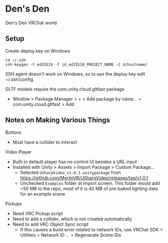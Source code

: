 # Den's Den

Den's Den VRChat world

## Setup

Create deploy key on Windows
```
cd ~/.ssh
ssh-keygen -t ed25519 -f id_ed25519_PROJECT_NAME -C $(hostname)
```
SSH agent doesn't work on Windows, so to use the deploy key edit ~/.ssh/config. 

GLTF models require the com.unity.cloud.gltfast package
- Window > Package Manager > + > Add package by name... > com.unity.cloud.gltfast > Add

## Notes on Making Various Things

Buttons
- Must have a collider to interact

Video Player
- Built-in default player has no control UI besides a URL input
- Installed with Unity > Assets > Import Package > Custom Package...
  * Selected `USharpVideo_v1.0.1.unitypackage` from https://github.com/MerlinVR/USharpVideo/releases/tag/v1.0.1
  * Unchecked `Examples` folder at import screen. This folder would add ~50 MB to the repo, most of it is 40 MB of pre-baked lighting data for an example scene

Pickups
- Need VRC Pickup script
- Need to add a collider, which is not created automatically
- Need to add VRC Object Sync script
  * If this causes a build error related to network IDs, use VRChat SDK > Utilities > Network ID ... > Regenerate Scene IDs
